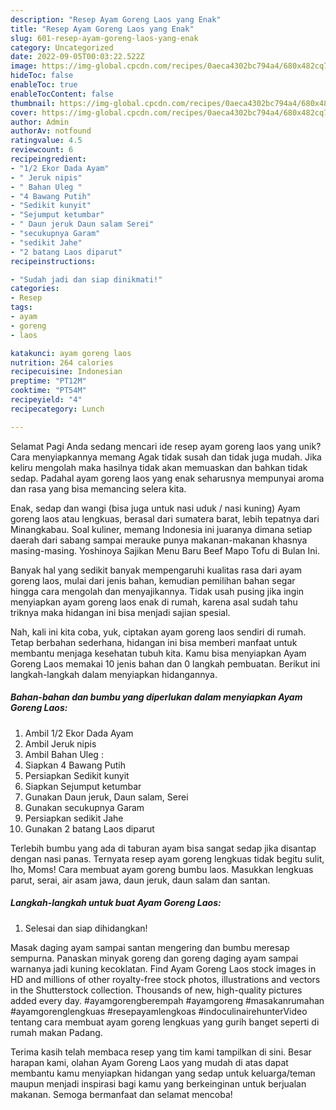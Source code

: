 ```yaml
---
description: "Resep Ayam Goreng Laos yang Enak"
title: "Resep Ayam Goreng Laos yang Enak"
slug: 601-resep-ayam-goreng-laos-yang-enak
category: Uncategorized
date: 2022-09-05T00:03:22.522Z
image: https://img-global.cpcdn.com/recipes/0aeca4302bc794a4/680x482cq70/ayam-goreng-laos-foto-resep-utama.jpg
hideToc: false
enableToc: true
enableTocContent: false
thumbnail: https://img-global.cpcdn.com/recipes/0aeca4302bc794a4/680x482cq70/ayam-goreng-laos-foto-resep-utama.jpg
cover: https://img-global.cpcdn.com/recipes/0aeca4302bc794a4/680x482cq70/ayam-goreng-laos-foto-resep-utama.jpg
author: Admin
authorAv: notfound
ratingvalue: 4.5
reviewcount: 6
recipeingredient:
- "1/2 Ekor Dada Ayam"
- " Jeruk nipis"
- " Bahan Uleg "
- "4 Bawang Putih"
- "Sedikit kunyit"
- "Sejumput ketumbar"
- " Daun jeruk Daun salam Serei"
- "secukupnya Garam"
- "sedikit Jahe"
- "2 batang Laos diparut"
recipeinstructions:

- "Sudah jadi dan siap dinikmati!"
categories:
- Resep
tags:
- ayam
- goreng
- laos

katakunci: ayam goreng laos 
nutrition: 264 calories
recipecuisine: Indonesian
preptime: "PT12M"
cooktime: "PT54M"
recipeyield: "4"
recipecategory: Lunch

---
```



Selamat Pagi Anda sedang mencari ide resep ayam goreng laos yang unik? Cara menyiapkannya memang Agak tidak susah dan tidak juga mudah. Jika keliru mengolah maka hasilnya tidak akan memuaskan dan bahkan tidak sedap. Padahal ayam goreng laos yang enak seharusnya mempunyai aroma dan rasa yang bisa memancing selera kita.


Enak, sedap dan wangi (bisa juga untuk nasi uduk / nasi kuning) Ayam goreng laos atau lengkuas, berasal dari sumatera barat, lebih tepatnya dari Minangkabau. Soal kuliner, memang Indonesia ini juaranya dimana setiap daerah dari sabang sampai merauke punya makanan-makanan khasnya masing-masing. Yoshinoya Sajikan Menu Baru Beef Mapo Tofu di Bulan Ini.

Banyak hal yang sedikit banyak mempengaruhi kualitas rasa dari ayam goreng laos, mulai dari jenis bahan, kemudian pemilihan bahan segar hingga cara mengolah dan menyajikannya. Tidak usah pusing jika ingin menyiapkan ayam goreng laos enak di rumah, karena asal sudah tahu triknya maka hidangan ini bisa menjadi sajian spesial.


Nah, kali ini kita coba, yuk, ciptakan ayam goreng laos sendiri di rumah. Tetap berbahan sederhana, hidangan ini bisa memberi manfaat untuk membantu menjaga kesehatan tubuh kita. Kamu bisa menyiapkan Ayam Goreng Laos memakai 10 jenis bahan dan 0 langkah pembuatan. Berikut ini langkah-langkah dalam menyiapkan hidangannya.

<!--inarticleads1-->

##### Bahan-bahan dan bumbu yang diperlukan dalam menyiapkan Ayam Goreng Laos:

1. Ambil 1/2 Ekor Dada Ayam
1. Ambil  Jeruk nipis
1. Ambil  Bahan Uleg :
1. Siapkan 4 Bawang Putih
1. Persiapkan Sedikit kunyit
1. Siapkan Sejumput ketumbar
1. Gunakan  Daun jeruk, Daun salam, Serei
1. Gunakan secukupnya Garam
1. Persiapkan sedikit Jahe
1. Gunakan 2 batang Laos diparut


Terlebih bumbu yang ada di taburan ayam bisa sangat sedap jika disantap dengan nasi panas. Ternyata resep ayam goreng lengkuas tidak begitu sulit, lho, Moms! Cara membuat ayam goreng bumbu laos. Masukkan lengkuas parut, serai, air asam jawa, daun jeruk, daun salam dan santan. 

<!--inarticleads2-->

##### Langkah-langkah untuk buat Ayam Goreng Laos:


1. Selesai dan siap dihidangkan!

Masak daging ayam sampai santan mengering dan bumbu meresap sempurna. Panaskan minyak goreng dan goreng daging ayam sampai warnanya jadi kuning kecoklatan. Find Ayam Goreng Laos stock images in HD and millions of other royalty-free stock photos, illustrations and vectors in the Shutterstock collection. Thousands of new, high-quality pictures added every day. #ayamgorengberempah #ayamgoreng #masakanrumahan #ayamgorenglengkuas #resepayamlengkoas #indoculinairehunterVideo tentang cara membuat ayam goreng lengkuas yang gurih banget seperti di rumah makan Padang. 

Terima kasih telah membaca resep yang tim kami tampilkan di sini. Besar harapan kami, olahan Ayam Goreng Laos yang mudah di atas dapat membantu kamu menyiapkan hidangan yang sedap untuk keluarga/teman maupun menjadi inspirasi bagi kamu yang berkeinginan untuk berjualan makanan. Semoga bermanfaat dan selamat mencoba!
